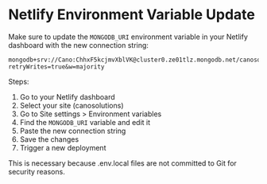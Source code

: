 # Netlify Environment Variable Update

Make sure to update the `MONGODB_URI` environment variable in your Netlify dashboard with the new connection string:

```
mongodb+srv://Cano:ChhxF5kcjmvXblVK@cluster0.ze01tlz.mongodb.net/canosolutions?retryWrites=true&w=majority
```

Steps:
1. Go to your Netlify dashboard
2. Select your site (canosolutions)
3. Go to Site settings > Environment variables
4. Find the `MONGODB_URI` variable and edit it
5. Paste the new connection string
6. Save the changes
7. Trigger a new deployment

This is necessary because .env.local files are not committed to Git for security reasons.
